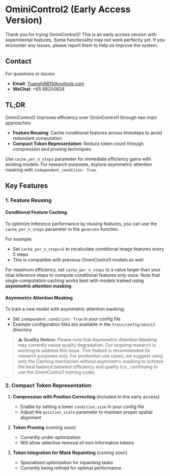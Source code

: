 # OminiControl2 (Early Access Version)

Thank you for trying OminiControl2! This is an early access version with experimental features. Some functionality may not work perfectly yet. If you encounter any issues, please report them to help us improve the system.

## Contact

For questions or issues:
- **Email**: Yuanshi9815@outlook.com
- **WeChat**: +65 88200624

## TL;DR
OminiControl2 improves efficiency over OminiControl1 through two main approaches:
- **Feature Reusing**: Cache conditional features across timesteps to avoid redundant computation
- **Compact Token Representation**: Reduce token count through compression and pruning techniques

Use `cache_per_n_steps` parameter for immediate efficiency gains with existing models. For research purposes, explore asymmetric attention masking with `independent_condition: True`.

## Key Features

### 1. Feature Reusing
#### Conditional Feature Caching
To optimize inference performance by reusing features, you can use the `cache_per_n_steps` parameter in the `generate` function.

For example:
- Set `cache_per_n_steps=5` to recalculate conditional image features every 5 steps
- This is compatible with previous OminiControl1 models as well

For maximum efficiency, set `cache_per_n_steps` to a value larger than your total inference steps to compute conditional features only once. Note that single-computation caching works best with models trained using **asymmetric attention masking**.

#### Asymmetric Attention Masking
To train a new model with asymmetric attention masking:
- Set `independent_condition: True` in your config file
- Example configuration files are available in the `train/config/omini2` directory

> **⚠️ Quality Notice:** Please note that Asymmetric Attention Masking may currently cause quality degradation. Our ongoing research is working to address this issue. This feature is recommended for research purposes only. For production use cases, we suggest using only the Caching mechanism without asymmetric masking to achieve the best balance between efficiency and quality (i.e., continuing to use the OminiControl1 training code).

### 2. Compact Token Representation

1. **Compression with Position Correcting** (included in this early access)
   - Enable by setting a lower `condition_size` in your config file
   - Adjust the `position_scale` parameter to maintain proper spatial alignment

2. **Token Pruning** (coming soon)
   - Currently under optimization
   - Will allow selective removal of non-informative tokens

3. **Token Integration for Mask Repainting** (coming soon)
   - Specialized optimization for inpainting tasks
   - Currently being refined for optimal performance